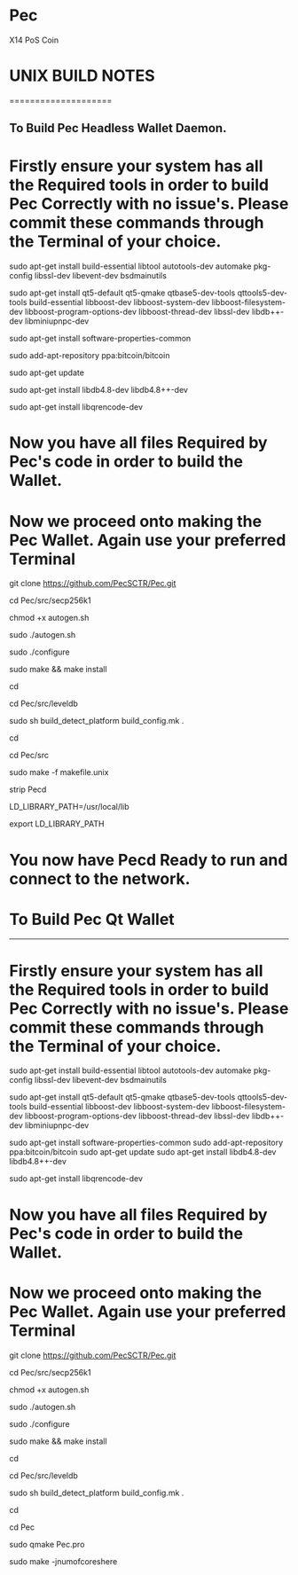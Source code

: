 # Pec

X14 PoS Coin

# UNIX BUILD NOTES
====================

To Build Pec Headless Wallet Daemon.
-----------------

# Firstly ensure your system has all the Required tools in order to build Pec Correctly with no issue's. Please commit these commands through the Terminal of your choice.


sudo apt-get install build-essential libtool autotools-dev automake pkg-config libssl-dev libevent-dev bsdmainutils

sudo apt-get install qt5-default qt5-qmake qtbase5-dev-tools qttools5-dev-tools build-essential libboost-dev libboost-system-dev libboost-filesystem-dev libboost-program-options-dev libboost-thread-dev libssl-dev libdb++-dev libminiupnpc-dev 

sudo apt-get install software-properties-common

sudo add-apt-repository ppa:bitcoin/bitcoin

sudo apt-get update

sudo apt-get install libdb4.8-dev libdb4.8++-dev

sudo apt-get install libqrencode-dev



# Now you have all files Required by Pec's code in order to build the Wallet.



# Now we proceed onto making the Pec Wallet. Again use your preferred Terminal


git clone https://github.com/PecSCTR/Pec.git

cd Pec/src/secp256k1

chmod +x autogen.sh

sudo ./autogen.sh

sudo ./configure

sudo make && make install

cd

cd Pec/src/leveldb

sudo sh build_detect_platform build_config.mk .

cd

cd Pec/src

sudo make -f makefile.unix

strip Pecd

LD_LIBRARY_PATH=/usr/local/lib

export LD_LIBRARY_PATH



# You now have Pecd Ready to run and connect to the network.


# To Build Pec Qt Wallet
------------------

# Firstly ensure your system has all the Required tools in order to build Pec Correctly with no issue's. Please commit these commands through the Terminal of your choice.


sudo apt-get install build-essential libtool autotools-dev automake pkg-config libssl-dev libevent-dev bsdmainutils

sudo apt-get install qt5-default qt5-qmake qtbase5-dev-tools qttools5-dev-tools build-essential libboost-dev libboost-system-dev libboost-filesystem-dev libboost-program-options-dev libboost-thread-dev libssl-dev libdb++-dev libminiupnpc-dev 

sudo apt-get install software-properties-common
sudo add-apt-repository ppa:bitcoin/bitcoin
sudo apt-get update
sudo apt-get install libdb4.8-dev libdb4.8++-dev

sudo apt-get install libqrencode-dev



# Now you have all files Required by Pec's code in order to build the Wallet.



# Now we proceed onto making the Pec Wallet. Again use your preferred Terminal



git clone https://github.com/PecSCTR/Pec.git

cd Pec/src/secp256k1

chmod +x autogen.sh

sudo ./autogen.sh

sudo ./configure

sudo make && make install

cd

cd Pec/src/leveldb

sudo sh build_detect_platform build_config.mk .

cd

cd Pec

sudo qmake Pec.pro

sudo make -jnumofcoreshere
